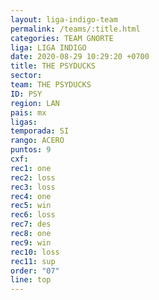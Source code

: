 ```yaml
---
layout: liga-indigo-team
permalink: /teams/:title.html
categories: TEAM GNORTE
liga: LIGA INDIGO
date: 2020-08-29 10:29:20 +0700
title: THE PSYDUCKS
sector: 
team: THE PSYDUCKS
ID: PSY
region: LAN
pais: mx
ligas: 
temporada: SI
rango: ACERO
puntos: 9
cxf: 
rec1: one
rec2: loss
rec3: loss
rec4: one
rec5: win
rec6: loss
rec7: des
rec8: one
rec9: win
rec10: loss
rec11: sup
order: "07"
line: top
---
```

